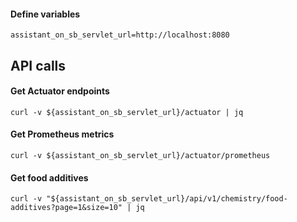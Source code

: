 #### Define variables
```shell
assistant_on_sb_servlet_url=http://localhost:8080
```
## API calls
#### Get Actuator endpoints
```shell
curl -v ${assistant_on_sb_servlet_url}/actuator | jq
```
#### Get Prometheus metrics
```shell
curl -v ${assistant_on_sb_servlet_url}/actuator/prometheus
```
#### Get food additives
```shell
curl -v "${assistant_on_sb_servlet_url}/api/v1/chemistry/food-additives?page=1&size=10" | jq
```
